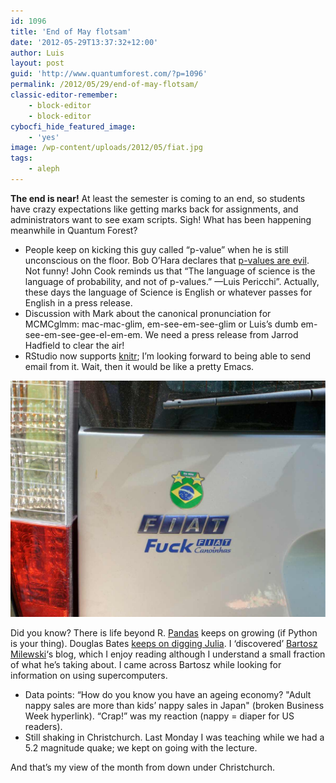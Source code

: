 ```yaml
---
id: 1096
title: 'End of May flotsam'
date: '2012-05-29T13:37:32+12:00'
author: Luis
layout: post
guid: 'http://www.quantumforest.com/?p=1096'
permalink: /2012/05/29/end-of-may-flotsam/
classic-editor-remember:
    - block-editor
    - block-editor
cybocfi_hide_featured_image:
    - 'yes'
image: /wp-content/uploads/2012/05/fiat.jpg
tags:
    - aleph
---
```


**The end is near!** At least the semester is coming to an end, so students have crazy expectations like getting marks back for assignments, and administrators want to see exam scripts. Sigh! What has been happening meanwhile in Quantum Forest?

- People keep on kicking this guy called “p-value” when he is still unconscious on the floor. Bob O’Hara declares that [p-values are evil](https://web.archive.org/web/20100307154633/http://blogs.nature.com/boboh/2008/08/19/why-p-values-are-evil). Not funny! John Cook reminds us that “The language of science is the language of probability, and not of p-values.” —Luis Pericchi”. Actually, these days the language of Science is English or whatever passes for English in a press release.
- Discussion with Mark about the canonical pronunciation for MCMCglmm: mac-mac-glim, em-see-em-see-glim or Luis’s dumb em-see-em-see-gee-el-em-em. We need a press release from Jarrod Hadfield to clear the air!
- RStudio now supports [knitr](http://yihui.name/knitr/); I’m looking forward to being able to send email from it. Wait, then it would be like a pretty Emacs.

![Unfortunately named Fiat dealer in Southern Brazil. Ideal if you want to zipoisson your way around. Locals told me that it was a German surname, pronounced Fook. Mmh.](/assets/images/fiat.jpg)

Did you know? There is life beyond R. [Pandas](http://pandas.pydata.org/) keeps on growing (if Python is your thing). Douglas Bates [keeps on digging Julia](https://dmbates.blogspot.com/2012/05/simple-gibbs-example-in-julia.html). I ‘discovered’ [Bartosz Milewski](http://bartoszmilewski.com/)‘s blog, which I enjoy reading although I understand a small fraction of what he’s taking about. I came across Bartosz while looking for information on using supercomputers.
- Data points: “How do you know you have an ageing economy? "Adult nappy sales are more than kids’ nappy sales in Japan" (broken Business Week hyperlink). “Crap!” was my reaction (nappy = diaper for US readers).
- Still shaking in Christchurch. Last Monday I was teaching while we had a 5.2 magnitude quake; we kept on going with the lecture.

And that’s my view of the month from down under Christchurch.